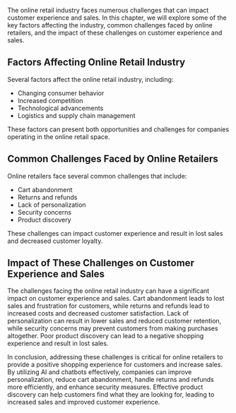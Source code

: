 
The online retail industry faces numerous challenges that can impact customer experience and sales. In this chapter, we will explore some of the key factors affecting the industry, common challenges faced by online retailers, and the impact of these challenges on customer experience and sales.

Factors Affecting Online Retail Industry
----------------------------------------

Several factors affect the online retail industry, including:

* Changing consumer behavior
* Increased competition
* Technological advancements
* Logistics and supply chain management

These factors can present both opportunities and challenges for companies operating in the online retail space.

Common Challenges Faced by Online Retailers
-------------------------------------------

Online retailers face several common challenges that include:

* Cart abandonment
* Returns and refunds
* Lack of personalization
* Security concerns
* Product discovery

These challenges can impact customer experience and result in lost sales and decreased customer loyalty.

Impact of These Challenges on Customer Experience and Sales
-----------------------------------------------------------

The challenges facing the online retail industry can have a significant impact on customer experience and sales. Cart abandonment leads to lost sales and frustration for customers, while returns and refunds lead to increased costs and decreased customer satisfaction. Lack of personalization can result in lower sales and reduced customer retention, while security concerns may prevent customers from making purchases altogether. Poor product discovery can lead to a negative shopping experience and result in lost sales.

In conclusion, addressing these challenges is critical for online retailers to provide a positive shopping experience for customers and increase sales. By utilizing AI and chatbots effectively, companies can improve personalization, reduce cart abandonment, handle returns and refunds more efficiently, and enhance security measures. Effective product discovery can help customers find what they are looking for, leading to increased sales and improved customer experience.
